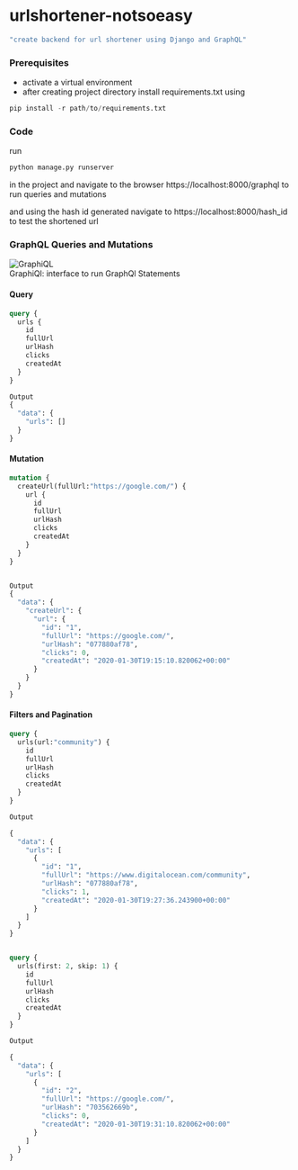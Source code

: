 # urlshortener-notsoeasy  
```cs
"create backend for url shortener using Django and GraphQL"
```  
### Prerequisites  
- activate a virtual environment
- after creating project directory install requirements.txt using  
```python
pip install -r path/to/requirements.txt
```
### Code
run  
```python
python manage.py runserver
``` 
in the project and navigate to the browser https://localhost:8000/graphql to run queries and mutations  

and using the hash id generated  navigate to https://localhost:8000/hash_id to test the shortened url  

### GraphQL Queries and Mutations  

![GraphiQL](https://assets.digitalocean.com/articles/63911/GraphiQL_Interface.png)  
GraphiQl: interface to run GraphQl Statements

#### Query
```GraphQL
query {
  urls {
    id
    fullUrl
    urlHash
    clicks
    createdAt
  }
}

Output
{
  "data": {
    "urls": []
  }
}
```

#### Mutation
```GraphQL
mutation {
  createUrl(fullUrl:"https://google.com/") {
    url {
      id
      fullUrl
      urlHash
      clicks
      createdAt
    }
  }
}


Output
{
  "data": {
    "createUrl": {
      "url": {
        "id": "1",
        "fullUrl": "https://google.com/",
        "urlHash": "077880af78",
        "clicks": 0,
        "createdAt": "2020-01-30T19:15:10.820062+00:00"
      }
    }
  }
}
```
#### Filters and Pagination
```GraphQL
query {
  urls(url:"community") {
    id
    fullUrl
    urlHash
    clicks
    createdAt
  }
}

Output

{
  "data": {
    "urls": [
      {
        "id": "1",
        "fullUrl": "https://www.digitalocean.com/community",
        "urlHash": "077880af78",
        "clicks": 1,
        "createdAt": "2020-01-30T19:27:36.243900+00:00"
      }
    ]
  }
}


query {
  urls(first: 2, skip: 1) {
    id
    fullUrl
    urlHash
    clicks
    createdAt
  }
}

Output

{
  "data": {
    "urls": [
      {
        "id": "2",
        "fullUrl": "https://google.com/",
        "urlHash": "703562669b",
        "clicks": 0,
        "createdAt": "2020-01-30T19:31:10.820062+00:00"
      }
    ]
  }
}

